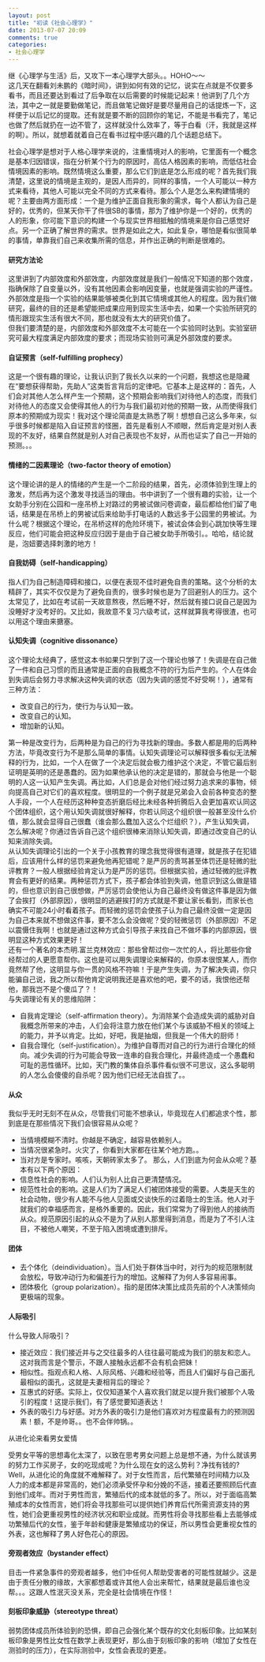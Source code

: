 ```yaml
---
layout: post
title: "初读《社会心理学》"
date: 2013-07-07 20:09
comments: true
categories:
- 社会心理学
---
```


继《心理学与生活》后，又攻下一本心理学大部头。。HOHO～～   
这几天在翻看刘未鹏的《暗时间》，讲到如何有效的记忆，说实在点就是不仅要多看书，而且还要达到看过了后争取在以后需要的时候能记起来！他讲到了几个方法，其中之一就是要勤做笔记，而且做笔记做好是要尽量用自己的话提炼一下，这样便于以后记忆的提取。还有就是要不断的回顾你的笔记，不能是书看完了，笔记也做了然后就扔在一边不管了，这样就没什么效率了，等于白看（汗，我就是这样的啊）。所以，就想着就着自己在看书过程中感兴趣的几个话题总结下。   


社会心理学是想对于人格心理学来说的，注重情境对人的影响，它里面有一个概念是基本归因错误，指在分析某个行为的原因时，高估人格因素的影响，而低估社会情境因素的影响。既然情境这么重要，那么它们到底是怎么形成的呢？首先我们我清楚，这里说的情境是主观的，是因人而异的，同样的事情，一个人可能以一种方式来看待，其他人可能以完全不同的方式来看待。那么个人是怎么来构建情境的呢？主要由两方面形成：一个是为维护正面自我形象的需求，每个人都认为自己是好的，优秀的，但某天你干了件很SB的事情，那为了维护你是一个好的，优秀的人的形象，你可能下意识的构建一个与现实世界相抵触的情境来是你自己感觉好点。另一个正确了解世界的需求。世界是如此之大，如此复杂，哪怕是看似很简单的事情，单靠我们自己来收集所需的信息，并作出正确的判断是很难的。   
#### 研究方法论
这里讲到了内部效度和外部效度，内部效度就是我们一般情况下知道的那个效度，指确保除了自变量以外，没有其他因素会影响因变量，也就是强调实验的严谨性。外部效度是指一个实验的结果能够被类化到其它情境或其他人的程度。因为我们做研究，最终的目的还是希望能把成果应用到现实生活中去，如果一个实验所研究的情形跟现实生活有很大不同，那也就没有太大的研究价值了。   
但我们要清楚的是，内部效度和外部效度不太可能在一个实验同时达到。实验室研究可最大程度满足内部效度的要求；而现场实验则可满足外部效度的要求。   
#### 自证预言（self-fulfilling prophecy）
这是一个很有趣的理论，让我认识到了我长久以来的一个问题，我想这也是隐藏在“要想获得帮助，先助人”这类哲言背后的定律吧。它基本上是这样的：首先，人们会对其他人怎么样产生一个预期，这个预期会影响我们对待他人的态度，而我们对待他人的态度又会使得其他人的行为与我们最初对他的预期一致，从而使得我们原本的预期成为现实！我对这个理论简直是太熟悉了啊！想想自己这么多年来，似乎很多时候都是陷入自证预言的怪圈，首先是看别人不顺眼，然后肯定是对别人表现的不友好，结果自然就是别人对自己表现也不友好，从而也证实了自己一开始的预测。。。
#### 情绪的二因素理论（two-factor theory of emotion）
这个理论讲的是人的情绪的产生是一个二阶段的结果，首先，必须体验到生理上的激发，然后再为这个激发寻找适当的理由。书中讲到了一个很有趣的实验，让一个女助手分别在公园和一座吊桥上对路过的男被试做问卷调查，最后都给他们留了电话，结果是在吊桥上的男被试后来给助手打电话的人数远多于公园里的男被试。为什么呢？根据这个理论，在吊桥这样的危险环境下，被试会体会到心跳加快等生理反应，他们可能会把这种反应归因于是由于自己被女助手所吸引。。哈哈，结论就是，泡妞要选择刺激的地方！
#### 自我妨碍（self-handicapping）
指人们为自己制造障碍和接口，以便在表现不佳时避免自责的策略。这个分析的太精辟了，其实不仅仅是为了避免自责的，很多时候也是为了回避别人的压力。这个太常见了，比如在考试前一天故意熬夜，然后睡不好，然后就有接口说自己是因为没睡好才没考好的。又比如，我故意不复习六级考试，这样就算我考得很渣，也可以用这个理由来搪塞。
#### 认知失调（cognitive dissonance）
这个理论太经典了，感觉这本书如果只学到了这一个理论也够了！失调是在自己做了一件和自己习惯的而且通常是正面的自我概念不符的行为后产生的。个人在体会到失调后会努力寻求解决这种失调的状态（因为失调的感觉不好受啊！），通常有三种方法：   

- 改变自己的行为，使行为与认知一致。
- 改变自己的认知。
- 增加新的认知。

第一种是改变行为，后两种是为自己的行为寻找新的理由。多数人都是用的后两种方法，毕竟改变行为不是那么简单的事情。认知失调理论可以解释很多看似无法解释的行为，比如，一个人在做了一个决定后就会极力维护这个决定，不管它最后别证明是英明的还是愚蠢的。因为如果他承认他的决定是错的，那就会与他是一个聪明的人这一认知产生失调。再比如，人们总是会对他们经过努力追求来的事物，倾向提高自己对它们的喜欢程度。很明显的一个例子就是兄弟会入会前各种变态的整人手段，一个人在经历这种种变态折磨后经比未经各种折腾后入会更加喜欢认同这个团体组织，这个用认知失调就很好解释，你若认同这个组织很一般甚至没什么价值，那么就会显得自己很蠢（谁会那么蠢加入这么个烂组织？），产生认知失调，怎么解决呢？你通过告诉自己这个组织很棒来消除认知失调，即通过改变自己的认知来消除失调。   
从认知失调理论引出的一个关于小孩教育的理念我觉得很有道理，就是孩子在犯错后，应该用什么样的惩罚来避免他再犯错呢？是严厉的责骂甚至体罚还是轻微的批评教育？一般人根据经验肯定认为是严厉的惩罚。但根据实验，通过轻微的批评教育会有更好的结果。两种惩罚方式下，孩子都会体验到失调，他意识到这么做是错的，但也意识到自己很想做，严厉惩罚会使他认为自己最终没有做这件事是因为做了会挨打（外部原因），很明显的逃避挨打的方式就是不要让家长看到，而家长也确实不可能24小时看着孩子。而轻微的惩罚会使孩子认为自己最终没做一定是因为自己本来就不想做这件事，要不怎么会没做呢？受的轻微惩罚（外部原因）不足以震慑住我啊！也就是通过这种方式会引导孩子来找自己不做坏事的内部原因，很明显这种方式效果更好！   
还有一个著名的本杰明.富兰克林效应：那些曾帮过你一次忙的人，将比那些你曾经帮过的人更愿意帮你。这也是可以用失调理论来解释的，你原本很恨某人，而你竟然帮了他，这明显与你一贯的风格不符嘛！于是产生失调，为了解决失调，你只能骗自己说，我之所以帮他肯定说明我还是喜欢他的吧，要不的话，我恨他还帮他，那我岂不是个傻瓜了？！   
与失调理论有关的思维陷阱：

- 自我肯定理论（self-affirmation theory）。为消除某个会造成失调的威胁对自我概念所带来的冲击，人们会将注意力放在他们某个与该威胁不相关的领域上的能力，并予以肯定。比如，好吧，我是抽烟，但我是一个伟大的厨师！
- 自我合理化（self-justification）。为维护自尊而对自己的行为进行合理化的倾向。减少失调的行为可能会导致一连串的自我合理化，并最终造成一个愚蠢和可耻的恶性循环。比如，天门教的集体自杀事件看似很不可思议，这么多聪明的人怎么会傻傻的自杀呢？因为他们已经无法自拔了。。
#### 从众
我似乎无时无刻不在从众，尽管我们可能不想承认，毕竟现在人们都追求个性，那到底是在那些情况下我们会很容易从众呢？

- 当情境模糊不清时。你越是不确定，越容易依赖别人。
- 当情况很紧急时。火灾了，你看到大家都在往某个地方跑。。
- 当对方是专家时。咳咳，天朝砖家太多了。
那么，人们到底为何会从众呢？基本有以下两个原因：
- 信息性社会的影响。人们认为别人比自己更清楚情况。
- 规范性社会的影响。这是人们为了满足人们被团体接受的需要。人类是天生的社会动物，很少有人能不与他人见面或交谈快乐的过着隐士的生活。他人对于就我们的幸福感而言，是格外重要的。因此，我们常常为了得到他人的接纳而从众。规范原因引起的从众不是为了从别人那里得到消息，而是为了不引人注目，不被他人嘲笑，不至于陷入困境或遭到排斥。
#### 团体
- 去个体化（deindividuation）。当人们处于群体当中时，对行为的规范限制就会放松，导致冲动行为和偏差行为的增加。这解释了为何人多容易闹事。
- 团体极化（group polarization）。指的是团体决策比成员先前的个人决策倾向更极端的现象。
#### 人际吸引
什么导致人际吸引？
- 接近效应：我们接近并与之交往最多的人往往最可能成为我们的朋友和恋人。这对我而言是个警示，不跟人接触永远都不会有机会把妹！
- 相似性。指观点和人格、人际风格、兴趣和经验等，而且人们偏好与自己面孔最相似的面孔，这就是夫妻相背后的理论？
- 互惠式的好感。实际上，仅仅知道某个人喜欢我们就足以提升我们被那个人吸引的程度！这提示我们，有了感觉要知道表达！
- 外表的吸引力与好感。对方外表的吸引力是他们喜欢对方程度最有力的预测因素！额，不是帅哥。。也不会伴帅锅。。

从进化论来看男女爱情

受男女平等的思想毒化太深了，以致在思考男女问题上总是想不通，为什么就该男的努力工作买房子，女的吃现成呢？为什么现在女的这么势利？净找有钱的?Well，从进化论的角度就不难解释了。对于女性而言，后代繁殖在时间精力以及人力的成本都是非常高的，她们必须承受怀孕和分娩的不适，接着还要照顾后代直到他们成年。而对于男性而言，繁殖后代的成本就低的多了。所以，对于面临高繁殖成本的女性而言，她们将会寻找那些可以提供她们养育后代所需资源支持的男性，她们会更重视男性的经济状况和职业成就。而男性将会寻找那些看上去能够成功繁殖后代的女性，鉴于年龄和健康是繁殖成功的保证，所以男性会更重视女性的外表，这也解释了男人好色花心的原因。
#### 旁观者效应（bystander effect）
目击一件紧急事件的旁观者越多，他们中任何人帮助受害者的可能性就越少。这是由于责任分散的缘故，大家都想着或许其他人会出来帮忙，结果就是最后谁也没帮。。。这跟人性泯灭没关系，完全是社会情境在作怪！
#### 刻板印象威胁（stereotype threat）
弱势团体成员所体验到的恐惧，即自己会强化某个既存的文化刻板印象。比如某刻板印象是男性比女性在数学上表现更好，那么由于刻板印象的影响（增加了女性在测验时的压力），在实际测验中，女性会表现的更差。
